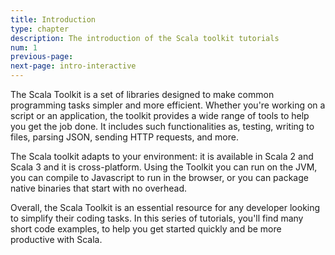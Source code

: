 ```yaml
---
title: Introduction
type: chapter
description: The introduction of the Scala toolkit tutorials
num: 1
previous-page:
next-page: intro-interactive
---
```


The Scala Toolkit is a set of libraries designed to make common programming tasks simpler and more efficient.
Whether you're working on a script or an application, the toolkit provides a wide range of tools to help you get the job done.
It includes such functionalities as, testing, writing to files, parsing JSON, sending HTTP requests, and more.

The Scala toolkit adapts to your environment: it is available in Scala 2 and Scala 3 and it is cross-platform.
Using the Toolkit you can run on the JVM, you can compile to Javascript to run in the browser, or you can package native binaries that start with no overhead.

Overall, the Scala Toolkit is an essential resource for any developer looking to simplify their coding tasks.
In this series of tutorials, you'll find many short code examples, to help you get started quickly and be more productive with Scala.
